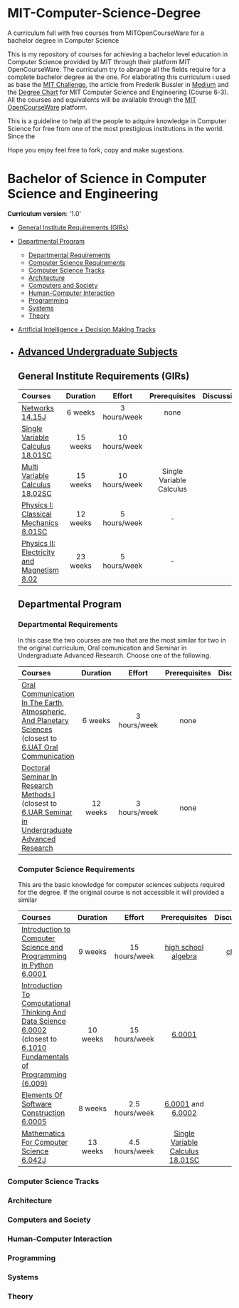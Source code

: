 # MIT-Computer-Science-Degree
A curriculum full with free courses from MITOpenCourseWare for a bachelor degree in Computer Science

This is my repository of courses for achieving a bachelor level education in Computer Science provided by MIT through their platform MIT OpenCourseWare.
The curriculum try to abrange all the fields require for a complete bachelor degree as the one. For elaborating this curriculum i used as base the [MIT Challenge](https://www.scotthyoung.com/blog/myprojects/mit-challenge-2/), the article from Frederik Bussler in [Medium](https://medium.com/codex/take-mits-bachelor-s-of-computer-science-courses-free-online-d749a1e80045) and the [Degree Chart](http://catalog.mit.edu/degree-charts/computer-science-engineering-course-6-3/) for MIT Computer Science and Engineering (Course 6-3).
All the courses and equivalents will be available through the [MIT OpenCourseWare](https://ocw.mit.edu/) platform.

This is a guideline to help all the people to adquire knowledge in Computer Science for free from one of the most prestigious institutions in the world.
Since the 

Hope you enjoy feel free to fork, copy and make sugestions.

# Bachelor of Science in Computer Science and Engineering

**Curriculum version**: '1.0'

- [General Institute Requirements (GIRs)](#general-institute-requirements-girs)
- [Departmental Program](#departmental-program)
  - [Departmental Requirements](#departmental-requirements)
  - [Computer Science Requirements](#computer-science-requirements)
  - [Computer Science Tracks](#computer-science-tracks)
  - [Architecture](#architecture)
  - [Computers and Society](#computers-and-society)
  - [Human-Computer Interaction](#human-computer-interaction)
  - [Programming](#programming)
  - [Systems](#systems)
  - [Theory](#theory)
- [Artificial Intelligence + Decision Making Tracks](#artificial-intelligence-+-decision-making-tracks)
- [Advanced Undergraduate Subjects](#electrical-engineering-tracks)
  ---
  
  ## General Institute Requirements (GIRs)
  
  Courses | Duration | Effort | Prerequisites | Discussion | Cert/Rep 
  :-- | :--: | :--: | :--: | :--: | :--: 
  [Networks 14.15J](https://ocw.mit.edu/courses/14-15j-networks-spring-2018/)| 6 weeks | 3 hours/week | none | | 
  [Single Variable Calculus 18.01SC](https://ocw.mit.edu/courses/18-01sc-single-variable-calculus-fall-2010/) | 15 weeks | 10 hours/week |   |  |
  [Multi Variable Calculus 18.02SC](https://ocw.mit.edu/courses/18-02sc-multivariable-calculus-fall-2010/)| 15 weeks | 10 hours/week | Single Variable Calculus |  |  |
  [Physics I: Classical Mechanics 8.01SC](https://ocw.mit.edu/courses/8-01sc-classical-mechanics-fall-2016/) | 12 weeks | 5 hours/week | - | |
  [Physics II: Electricity and Magnetism 8.02](https://ocw.mit.edu/courses/8-02-physics-ii-electricity-and-magnetism-spring-2019/) | 23 weeks | 5 hours/week | - | |
  
  ## Departmental Program
  
  ### Departmental Requirements
  
  In this case the two courses are two that are the most similar for two in the original curriculum, Oral comunication and Seminar in Undergraduate Advanced Research.
  Choose one of the following.
  
  Courses | Duration | Effort | Prerequisites | Discussion | Cert/Rep 
  :-- | :--: | :--: | :--: | :--: | :--: 
  [Oral Communication In The Earth, Atmospheric, And Planetary Sciences](https://ocw.mit.edu/courses/12-445-oral-communication-in-the-earth-atmospheric-and-planetary-sciences-fall-2010/) (closest to [6.UAT Oral Communication](http://catalog.mit.edu/search/?P=6.UAT)| 6 weeks | 3 hours/week | none | | 
  [Doctoral Seminar In Research Methods I](https://ocw.mit.edu/courses/15-347-doctoral-seminar-in-research-methods-i-fall-2004/) (closest to [6.UAR Seminar in Undergraduate Advanced Research](http://catalog.mit.edu/search/?P=6.UAR)| 12 weeks | 3 hours/week | none | | 
  
  ### Computer Science Requirements
  
  This are the basic knowledge for computer sciences subjects required for the degree. If the original course is not accessible it will provided a similar
  
  Courses | Duration | Effort | Prerequisites | Discussion | Cert/Rep 
  :-- | :--: | :--: | :--: | :--: | :--:
  [Introduction to Computer Science and Programming in Python 6.0001](https://ocw.mit.edu/courses/electrical-engineering-and-computer-science/6-0001-introduction-to-computer-science-and-programming-in-python-fall-2016/) | 9 weeks | 15 hours/week | [high school algebra](https://www.khanacademy.org/math/algebra-home) | [chat](https://discord.gg/jvchSm9) | [Cert](https://courses.edx.org/certificates/4388003b1ca347a8afcf45e4033225c7)
  [Introduction To Computational Thinking And Data Science 6.0002](https://ocw.mit.edu/courses/6-0002-introduction-to-computational-thinking-and-data-science-fall-2016/) (closest to [6.1010 Fundamentals of Programming (6.009)](http://catalog.mit.edu/search/?P=6.1010) | 10 weeks | 15 hours/week | [6.0001](https://ocw.mit.edu/courses/electrical-engineering-and-computer-science/6-0001-introduction-to-computer-science-and-programming-in-python-fall-2016/)|  | 
  [Elements Of Software Construction 6.0005](https://ocw.mit.edu/courses/6-005-elements-of-software-construction-fall-2008/)| 8 weeks | 2.5 hours/week | [6.0001](https://ocw.mit.edu/courses/electrical-engineering-and-computer-science/6-0001-introduction-to-computer-science-and-programming-in-python-fall-2016/) and [6.0002](https://ocw.mit.edu/courses/6-0002-introduction-to-computational-thinking-and-data-science-fall-2016/)|  | 
  [Mathematics For Computer Science 6.042J](https://ocw.mit.edu/courses/6-042j-mathematics-for-computer-science-spring-2015/)| 13 weeks | 4.5 hours/week | [Single Variable Calculus 18.01SC](https://ocw.mit.edu/courses/18-01sc-single-variable-calculus-fall-2010/)|  | 

### Computer Science Tracks

### Architecture

### Computers and Society

### Human-Computer Interaction

### Programming

### Systems

### Theory
